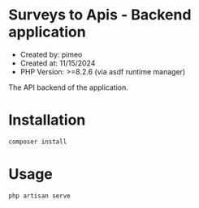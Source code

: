 # Surveys to Apis - Backend application

- Created by: pimeo
- Created at: 11/15/2024
- PHP Version: >=8.2.6 (via asdf runtime manager)


The API backend of the application.

# Installation

```sh
composer install
```

# Usage

```sh
php artisan serve
```
